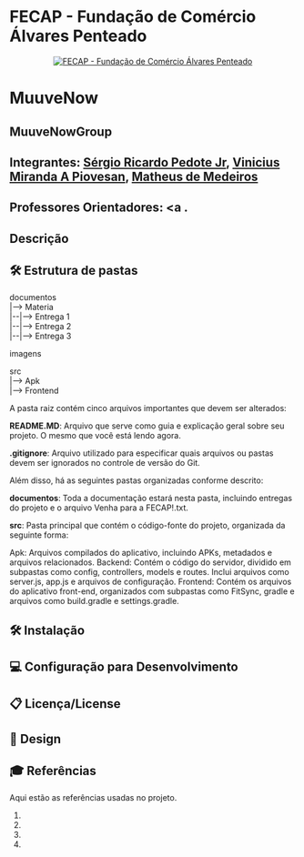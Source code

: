 # FECAP - Fundação de Comércio Álvares Penteado
<p align="center"> <a href= "https://www.fecap.br/"><img src="https://encrypted-tbn0.gstatic.com/images?q=tbn:ANd9GcRhZPrRa89Kma0ZZogxm0pi-tCn_TLKeHGVxywp-LXAFGR3B1DPouAJYHgKZGV0XTEf4AE&usqp=CAU" alt="FECAP - Fundação de Comércio Álvares Penteado" border="0"></a> </p>

# MuuveNow

## MuuveNowGroup

## Integrantes: <a href="https://www.linkedin.com/in/sergio-pedote/">Sérgio Ricardo Pedote Jr</a>, <a href="https://www.linkedin.com/in/vinipiovesan/">Vinicius Miranda A Piovesan</a>, <a href="https://www.linkedin.com/in/matheus-de-medeiros-5516a02a9/">Matheus de Medeiros</a>

## Professores Orientadores: <a </a>.

## Descrição


## 🛠 Estrutura de pastas

documentos<br>
|--> Materia<br>
|--|--> Entrega 1<br>
|--|--> Entrega 2<br>
|--|--> Entrega 3<br>


imagens<br>

src<br>
|--> Apk<br>
|--> Frontend<br>



  

A pasta raiz contém cinco arquivos importantes que devem ser alterados:

<b>README.MD</b>: Arquivo que serve como guia e explicação geral sobre seu projeto. O mesmo que você está lendo agora.

<b>.gitignore</b>: Arquivo utilizado para especificar quais arquivos ou pastas devem ser ignorados no controle de versão do Git.

Além disso, há as seguintes pastas organizadas conforme descrito:

<b>documentos</b>: Toda a documentação estará nesta pasta, incluindo entregas do projeto e o arquivo Venha para a FECAP!.txt.

<b>src</b>: Pasta principal que contém o código-fonte do projeto, organizada da seguinte forma:

Apk: Arquivos compilados do aplicativo, incluindo APKs, metadados e arquivos relacionados.
Backend: Contém o código do servidor, dividido em subpastas como config, controllers, models e routes. Inclui arquivos como server.js, app.js e arquivos de configuração.
Frontend: Contém os arquivos do aplicativo front-end, organizados com subpastas como FitSync, gradle e arquivos como build.gradle e settings.gradle.

## 🛠 Instalação


## 💻 Configuração para Desenvolvimento



## 📋 Licença/License



## 🎨 Design 


## 🎓 Referências

Aqui estão as referências usadas no projeto.

1. 
2. 
3. 
4. 
